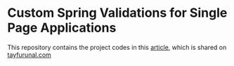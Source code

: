 # Custom Spring Validations for Single Page Applications

This repository contains the project codes in this [article](https://tayfurunal.com/validations-in-spring-boot-for-single-page-applications), which is shared on [tayfurunal.com](https://tayfurunal.com/)
